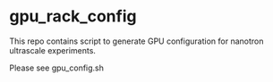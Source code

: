 # gpu_rack_config

This repo contains script to generate GPU configuration for nanotron ultrascale experiments.

Please see gpu_config.sh
